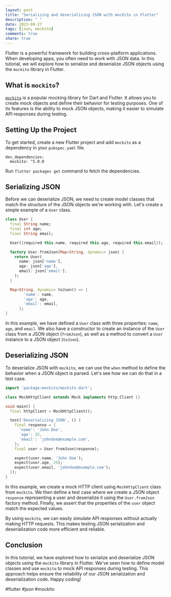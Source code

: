```yaml
---
layout: post
title: "Serializing and deserializing JSON with mockito in Flutter"
description: " "
date: 2023-09-27
tags: [json, mockito]
comments: true
share: true
---
```


Flutter is a powerful framework for building cross-platform applications. When developing apps, you often need to work with JSON data. In this tutorial, we will explore how to serialize and deserialize JSON objects using the `mockito` library in Flutter.

## What is `mockito`?

[`mockito`](https://pub.dev/packages/mockito) is a popular mocking library for Dart and Flutter. It allows you to create mock objects and define their behavior for testing purposes. One of its features is the ability to mock JSON objects, making it easier to simulate API responses during testing.

## Setting Up the Project

To get started, create a new Flutter project and add `mockito` as a dependency in your `pubspec.yaml` file.

```
dev_dependencies:
  mockito: ^5.0.0
```

Run `flutter packages get` command to fetch the dependencies.

## Serializing JSON

Before we can deserialize JSON, we need to create model classes that match the structure of the JSON objects we're working with. Let's create a simple example of a `User` class.

```dart
class User {
  final String name;
  final int age;
  final String email;

  User({required this.name, required this.age, required this.email});

  factory User.fromJson(Map<String, dynamic> json) {
    return User(
      name: json['name'],
      age: json['age'],
      email: json['email'],
    );
  }

  Map<String, dynamic> toJson() => {
        'name': name,
        'age': age,
        'email': email,
      };
}
```

In this example, we have defined a `User` class with three properties: `name`, `age`, and `email`. We also have a constructor to create an instance of the `User` class from a JSON object (`fromJson`), as well as a method to convert a `User` instance to a JSON object (`toJson`).

## Deserializing JSON

To deserialize JSON with `mockito`, we can use the `when` method to define the behavior when a JSON object is parsed. Let's see how we can do that in a test case.

```dart
import 'package:mockito/mockito.dart';

class MockHttpClient extends Mock implements http.Client {}

void main() {
  final httpClient = MockHttpClient();

  test('Deserializing JSON', () {
    final response = {
      'name': 'John Doe',
      'age': 25,
      'email': 'johndoe@example.com',
    };
    final user = User.fromJson(response);

    expect(user.name, 'John Doe');
    expect(user.age, 25);
    expect(user.email, 'johndoe@example.com');
  });
}
```

In this example, we create a mock HTTP client using `MockHttpClient` class from `mockito`. We then define a test case where we create a JSON object `response` representing a user and deserialize it using the `User.fromJson` factory method. Finally, we assert that the properties of the `user` object match the expected values.

By using `mockito`, we can easily simulate API responses without actually making HTTP requests. This makes testing JSON serialization and deserialization code more efficient and reliable.

## Conclusion

In this tutorial, we have explored how to serialize and deserialize JSON objects using the `mockito` library in Flutter. We've seen how to define model classes and use `mockito` to mock API responses during testing. This approach helps ensure the reliability of our JSON serialization and deserialization code. Happy coding!

#flutter #json #mockito
